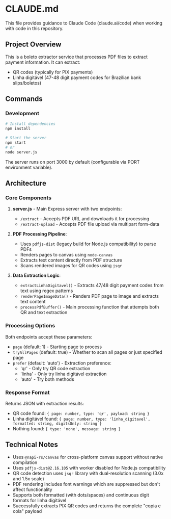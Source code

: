 # CLAUDE.md

This file provides guidance to Claude Code (claude.ai/code) when working with code in this repository.

## Project Overview

This is a boleto extractor service that processes PDF files to extract payment information. It can extract:
- QR codes (typically for PIX payments)
- Linha digitável (47-48 digit payment codes for Brazilian bank slips/boletos)

## Commands

### Development
```bash
# Install dependencies
npm install

# Start the server
npm start
# or
node server.js
```

The server runs on port 3000 by default (configurable via PORT environment variable).

## Architecture

### Core Components

1. **server.js** - Main Express server with two endpoints:
   - `/extract` - Accepts PDF URL and downloads it for processing
   - `/extract-upload` - Accepts PDF file upload via multipart form-data

2. **PDF Processing Pipeline**:
   - Uses `pdfjs-dist` (legacy build for Node.js compatibility) to parse PDFs
   - Renders pages to canvas using `node-canvas`
   - Extracts text content directly from PDF structure
   - Scans rendered images for QR codes using `jsqr`

3. **Data Extraction Logic**:
   - `extractLinhaDigitavel()` - Extracts 47/48 digit payment codes from text using regex patterns
   - `renderPageImageData()` - Renders PDF page to image and extracts text content
   - `processPdfBuffer()` - Main processing function that attempts both QR and text extraction

### Processing Options

Both endpoints accept these parameters:
- `page` (default: 1) - Starting page to process
- `tryAllPages` (default: true) - Whether to scan all pages or just specified page
- `prefer` (default: 'auto') - Extraction preference:
  - 'qr' - Only try QR code extraction
  - 'linha' - Only try linha digitável extraction
  - 'auto' - Try both methods

### Response Format

Returns JSON with extraction results:
- QR code found: `{ page: number, type: 'qr', payload: string }`
- Linha digitável found: `{ page: number, type: 'linha_digitavel', formatted: string, digitsOnly: string }`
- Nothing found: `{ type: 'none', message: string }`

## Technical Notes

- Uses `@napi-rs/canvas` for cross-platform canvas support without native compilation
- Uses `pdfjs-dist@2.16.105` with worker disabled for Node.js compatibility
- QR code detection uses `jsqr` library with dual-resolution scanning (3.0x and 1.5x scale)
- PDF rendering includes font warnings which are suppressed but don't affect functionality
- Supports both formatted (with dots/spaces) and continuous digit formats for linha digitável
- Successfully extracts PIX QR codes and returns the complete "copia e cola" payload